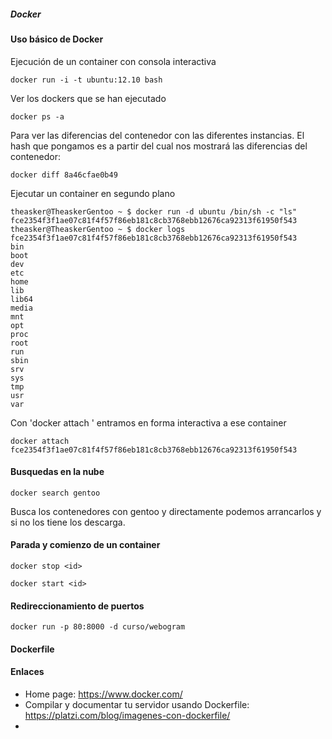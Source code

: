 ##### Docker

#### Uso básico de Docker
Ejecución de un container con consola interactiva

	docker run -i -t ubuntu:12.10 bash

Ver los dockers que se han ejecutado

	docker ps -a

Para ver las diferencias del contenedor con las diferentes instancias. El hash que pongamos es a partir del cual nos mostrará las diferencias del contenedor:

	docker diff 8a46cfae0b49

Ejecutar un container en segundo plano

	theasker@TheaskerGentoo ~ $ docker run -d ubuntu /bin/sh -c "ls"
	fce2354f3f1ae07c81f4f57f86eb181c8cb3768ebb12676ca92313f61950f543
	theasker@TheaskerGentoo ~ $ docker logs fce2354f3f1ae07c81f4f57f86eb181c8cb3768ebb12676ca92313f61950f543
	bin
	boot
	dev
	etc
	home
	lib
	lib64
	media
	mnt
	opt
	proc
	root
	run
	sbin
	srv
	sys
	tmp
	usr
	var

Con 'docker attach <hash>' entramos en forma interactiva a ese container

	docker attach fce2354f3f1ae07c81f4f57f86eb181c8cb3768ebb12676ca92313f61950f543

#### Busquedas en la nube

	docker search gentoo

Busca los contenedores con gentoo y directamente podemos arrancarlos y si no los tiene los descarga.

#### Parada y comienzo de un container

	docker stop <id>

	docker start <id>

#### Redireccionamiento de puertos

	docker run -p 80:8000 -d curso/webogram

#### Dockerfile

#### Enlaces

  * Home page: https://www.docker.com/
  * Compilar y documentar tu servidor usando Dockerfile: https://platzi.com/blog/imagenes-con-dockerfile/
  * 